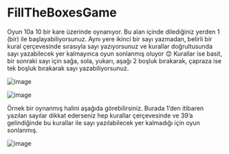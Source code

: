 # FillTheBoxesGame
Oyun 10a 10 bir kare üzerinde oynanıyor.
Bu alan içinde dilediğiniz yerden 1 (bir) ile başlayabiliyorsunuz. 
Aynı yere ikinci bir sayı yazmadan, belirli bir kural çerçevesinde sırasıyla sayı yazıyorsunuz ve kurallar doğrultusunda sayı yazabilecek 
yer kalmayınca oyun sonlanmış oluyor 😊 
Kurallar ise basit, bir sonraki sayı için sağa, sola, yukarı, aşağı 2 boşluk bırakarak, 
çapraza ise tek boşluk bırakarak sayı yazabiliyorsunuz. 

![image](https://user-images.githubusercontent.com/95187782/174492103-d332d800-884c-41ec-8293-8b91f1826270.png)

![image](https://user-images.githubusercontent.com/95187782/174492157-a844d99d-37de-4593-b97d-6141ea7063e2.png)

Örnek bir oynanmış halini aşağıda görebilirsiniz. 
Burada 1’den itibaren yazılan sayılar dikkat ederseniz hep kurallar çerçevesinde ve 39’a gelindiğinde bu kurallar ile sayı yazılabilecek 
yer kalmadığı için oyun sonlanmış.

![image](https://user-images.githubusercontent.com/95187782/174492189-7ec573f7-7b0d-4af6-9def-6dbd59ad6fbf.png)

 


